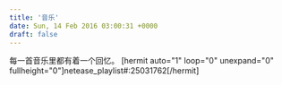 ```yaml
---
title: '音乐'
date: Sun, 14 Feb 2016 03:00:31 +0000
draft: false
---
```


每一首音乐里都有着一个回忆。 \[hermit auto="1" loop="0" unexpand="0" fullheight="0"\]netease\_playlist#:25031762\[/hermit\]